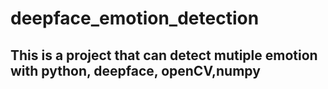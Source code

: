 # deepface_emotion_detection
## This is a project that can detect mutiple emotion with python, deepface, openCV,numpy

